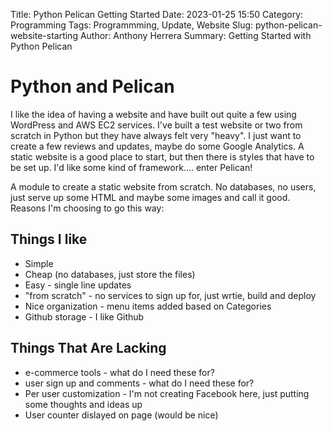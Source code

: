 Title: Python Pelican Getting Started
Date: 2023-01-25 15:50
Category: Programming
Tags: Programmming, Update, Website
Slug: python-pelican-website-starting
Author: Anthony Herrera
Summary: Getting Started with Python Pelican

# Python and Pelican

I like the idea of having a website and have built out quite a few using WordPress and 
AWS EC2 services. I've built a test website or two from scratch in Python but they have 
always felt very "heavy". I just want to create a few reviews and updates, maybe do some
Google Analytics. A static website is a good place to start, but then there is 
styles that have to be set up. I'd like some kind of framework.... enter Pelican!

A module to create a static website from scratch. No databases, no users, just serve up some HTML and maybe some images and call it good. Reasons I'm choosing to go this way:

## Things I like

* Simple
* Cheap (no databases, just store the files)
* Easy - single line updates
* "from scratch" - no services to sign up for, just wrtie, build and deploy
* Nice organization - menu items added based on Categories 
* Github storage - I like Github

## Things That Are Lacking

* e-commerce tools - what do I need these for?
* user sign up and comments - what do I need these for?
* Per user customization - I'm not creating Facebook here, just putting some thoughts and ideas up
* User counter dislayed on page (would be nice)